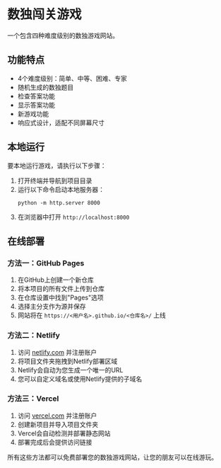 # 数独闯关游戏

一个包含四种难度级别的数独游戏网站。

## 功能特点
- 4个难度级别：简单、中等、困难、专家
- 随机生成的数独题目
- 检查答案功能
- 显示答案功能
- 新游戏功能
- 响应式设计，适配不同屏幕尺寸

## 本地运行

要本地运行游戏，请执行以下步骤：

1. 打开终端并导航到项目目录
2. 运行以下命令启动本地服务器：
   ```
   python -m http.server 8000
   ```
3. 在浏览器中打开 `http://localhost:8000`

## 在线部署

### 方法一：GitHub Pages

1. 在GitHub上创建一个新仓库
2. 将本项目的所有文件上传到仓库
3. 在仓库设置中找到"Pages"选项
4. 选择主分支作为源并保存
5. 网站将在 `https://<用户名>.github.io/<仓库名>/` 上线

### 方法二：Netlify

1. 访问 [netlify.com](https://netlify.com) 并注册账户
2. 将项目文件夹拖拽到Netlify部署区域
3. Netlify会自动为您生成一个唯一的URL
4. 您可以自定义域名或使用Netlify提供的子域名

### 方法三：Vercel

1. 访问 [vercel.com](https://vercel.com) 并注册账户
2. 创建新项目并导入项目文件夹
3. Vercel会自动检测并部署静态网站
4. 部署完成后会提供访问链接

所有这些方法都可以免费部署您的数独游戏网站，让您的朋友可以在线游玩。